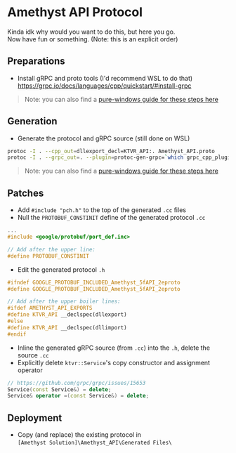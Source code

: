 # Amethyst API Protocol
Kinda idk why would you want to do this, but here you go.  
Now have fun or something. (Note: this is an explicit order)
## Preparations
- Install gRPC and proto tools (I'd recommend WSL to do that)  
  https://grpc.io/docs/languages/cpp/quickstart/#install-grpc
> Note: you can also find a [pure-windows guide for these steps here](https://sanoj.in/2020/05/07/working-with-grpc-in-windows.html)
## Generation
- Generate the protocol and gRPC source (still done on WSL)
```sh
protoc -I . --cpp_out=dllexport_decl=KTVR_API:. Amethyst_API.proto
protoc -I . --grpc_out=. --plugin=protoc-gen-grpc=`which grpc_cpp_plugin` Amethyst_API.proto
```
> Note: you can also find a [pure-windows guide for these steps here](https://sanoj.in/2020/05/07/working-with-grpc-in-windows.html)
## Patches
- Add `#include "pch.h"` to the top of the generated `.cc` files
- Null the `PROTOBUF_CONSTINIT` define of the generated protocol `.cc`
```cpp
...
#include <google/protobuf/port_def.inc>

// Add after the upper line:
#define PROTOBUF_CONSTINIT
```
- Edit the generated protocol `.h`
```cpp
#ifndef GOOGLE_PROTOBUF_INCLUDED_Amethyst_5fAPI_2eproto
#define GOOGLE_PROTOBUF_INCLUDED_Amethyst_5fAPI_2eproto

// Add after the upper boiler lines:
#ifdef AMETHYST_API_EXPORTS
#define KTVR_API __declspec(dllexport)
#else
#define KTVR_API __declspec(dllimport)
#endif
```
- Inline the generated gRPC source (from `.cc`) into the `.h`, delete the source `.cc`
- Explicitly delete `ktvr::Service`'s copy constructor and assignment operator
```cpp
// https://github.com/grpc/grpc/issues/15653
Service(const Service&) = delete;
Service& operator =(const Service&) = delete;
```
## Deployment
- Copy (and replace) the existing protocol in  
  `[Amethyst Solution]\Amethyst_API\Generated Files\`